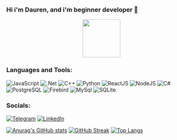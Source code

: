 ### Hi i'm Dauren, and i'm beginner developer 👋

<div id="header" align="center">
  <img src="https://media.giphy.com/media/M9gbBd9nbDrOTu1Mqx/giphy.gif" width="100"/>
</div>

### Languages and Tools:
![JavaScript](https://img.shields.io/badge/-JavaScript-090909?style=for-the-badge&logo=JavaScript&logoColor=E9D54D)
![.Net](https://img.shields.io/badge/.NET-5C2D91?style=for-the-badge&logo=.net&logoColor=E5D3FF)
![C++](https://img.shields.io/badge/-c++-00599C?style=for-the-badge&logo=C%2b%2b&logoColor=6296CC)
![Python](https://img.shields.io/badge/Python-14354C?style=for-the-badge&logo=python)
![ReactJS](https://img.shields.io/badge/React-20232A?style=for-the-badge&logo=react)
![NodeJS](https://img.shields.io/badge/-NodeJS-090909?style=for-the-badge&logo=node.js)
![C#](https://img.shields.io/badge/C%23-239120?style=for-the-badge&logo=c-sharp)
![PostgreSQL](https://img.shields.io/badge/PostgreSQL-316192?style=for-the-badge&logo=PostgreSQL)
![Firebird](https://img.shields.io/badge/-Firebird-090909?style=for-the-badge&logo=Firebird)
![MySql](https://img.shields.io/badge/MySQL-00000F?style=for-the-badge&logo=MySql)
![SQLite](https://img.shields.io/badge/SQLite-07405E?style=for-the-badge&logo=sqlite)


### Socials:
[![Telegram](https://img.shields.io/badge/-Telegram-090909?style=for-the-badge&logo=telegram&logoColor=27A0D9)](https://t.me/tidpit2)
[![LinkedIn](https://img.shields.io/badge/-LinkedIn-090909?style=for-the-badge&logo=linkedin&logoColor=007BB6)](https://www.linkedin.com/in/tidmid2)

[![Anurag's GitHub stats](https://github-readme-stats.vercel.app/api?username=tidmid2&show_icons=true&theme=tokyonight)](https://github.com/tidmid2/github-readme-stats)
[![GitHub Streak](https://streak-stats.demolab.com?user=tidmid2&theme=tokyonight&hide_border=true)](https://git.io/streak-stats)
[![Top Langs](https://github-readme-stats.vercel.app/api/top-langs/?username=tidmid2&layout=compact&theme=tokyonight)](https://github.com/tidmid2/github-readme-stats)
